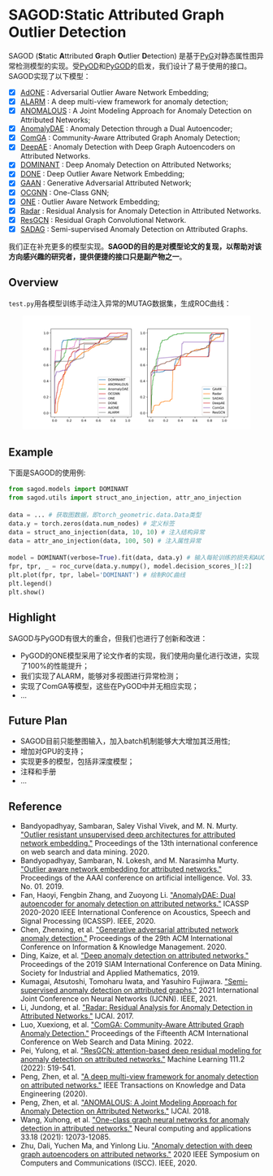 # SAGOD:Static Attributed Graph Outlier Detection

SAGOD (**S**tatic **A**ttributed **G**raph **O**utlier **D**etection) 是基于[PyG](https://www.pyg.org/)对静态属性图异常检测模型的实现。受[PyOD](https://github.com/yzhao062/pyod)和[PyGOD](https://github.com/pygod-team/pygod)的启发，我们设计了易于使用的接口。SAGOD实现了以下模型：

- [x] [AdONE](paper/done&adone.pdf) : Adversarial Outlier Aware Network Embedding;
- [x] [ALARM](papaer/alarm.pdf) : A deep multi-view framework for anomaly detection;
- [x] [ANOMALOUS](paper/anomalous.pdf) : A Joint Modeling Approach for Anomaly Detection on Attributed Networks;
- [x] [AnomalyDAE](paper/AnomalyDAE.pdf) : Anomaly Detection through a Dual Autoencoder;
- [x] [ComGA](paper/comga.pdf) : Community-Aware Attributed Graph Anomaly Detection;
- [x] [DeepAE](paper/deepae.pdf) : Anomaly Detection with Deep Graph Autoencoders on Attributed Networks.
- [x] [DOMINANT](paper/dominant.pdf) : Deep Anomaly Detection on Attributed Networks;
- [x] [DONE](paper/done&adone.pdf) : Deep Outlier Aware Network Embedding;
- [x] [GAAN](paper/gaan.pdf) : Generative Adversarial Attributed Network;
- [x] [OCGNN](paper/ocgnn.pdf) : One-Class GNN;
- [x] [ONE](paper/one.pdf) : Outlier Aware Network Embedding;
- [x] [Radar](paper/radar.pdf) : Residual Analysis for Anomaly Detection in Attributed Networks.
- [x] [ResGCN](paper/resgcn.pdf) : Residual Graph Convolutional Network.
- [x] [SADAG](paper/sadag.pdf) : Semi-supervised Anomaly Detection on Attributed Graphs.

我们正在补充更多的模型实现。**SAGOD的目的是对模型论文的复现，以帮助对该方向感兴趣的研究者，提供便捷的接口只是副产物之一**。

## Overview

`test.py`用各模型训练手动注入异常的MUTAG数据集，生成ROC曲线：

<div align=center><img src="src/eval.png" alt="eval" width="450"/></div>

## Example

下面是SAGOD的使用例:

```python
from sagod.models import DOMINANT
from sagod.utils import struct_ano_injection, attr_ano_injection

data = ... # 获取图数据，即torch_geometric.data.Data类型
data.y = torch.zeros(data.num_nodes) # 定义标签
data = struct_ano_injection(data, 10, 10) # 注入结构异常
data = attr_ano_injection(data, 100, 50) # 注入属性异常

model = DOMINANT(verbose=True).fit(data, data.y) # 输入每轮训练的损失和AUC值
fpr, tpr, _ = roc_curve(data.y.numpy(), model.decision_scores_)[:2]  
plt.plot(fpr, tpr, label='DOMINANT') # 绘制ROC曲线
plt.legend()
plt.show()
```

## Highlight

SAGOD与PyGOD有很大的重合，但我们也进行了创新和改进：

- PyGOD的ONE模型采用了论文作者的实现，我们使用向量化进行改进，实现了100%的性能提升；
- 我们实现了ALARM，能够对多视图进行异常检测；
- 实现了ComGA等模型，这些在PyGOD中并无相应实现；
- ...

## Future Plan

- SAGOD目前只能整图输入，加入batch机制能够大大增加其泛用性;
- 增加对GPU的支持；
- 实现更多的模型，包括非深度模型；
- 注释和手册
- ...

## Reference

- Bandyopadhyay, Sambaran, Saley Vishal Vivek, and M. N. Murty. ["Outlier resistant unsupervised deep architectures for attributed network embedding."](paper/done&adone.pdf) Proceedings of the 13th international conference on web search and data mining. 2020.
- Bandyopadhyay, Sambaran, N. Lokesh, and M. Narasimha Murty. ["Outlier aware network embedding for attributed networks."](paper/one.pdf) Proceedings of the AAAI conference on artificial intelligence. Vol. 33. No. 01. 2019.
- Fan, Haoyi, Fengbin Zhang, and Zuoyong Li. ["AnomalyDAE: Dual autoencoder for anomaly detection on attributed networks."](paper/AnomalyDAE.pdf) ICASSP 2020-2020 IEEE International Conference on Acoustics, Speech and Signal Processing (ICASSP). IEEE, 2020.
- Chen, Zhenxing, et al. ["Generative adversarial attributed network anomaly detection."](paper/gaan.pdf) Proceedings of the 29th ACM International Conference on Information & Knowledge Management. 2020.
- Ding, Kaize, et al. ["Deep anomaly detection on attributed networks."](paper/dominant.pdf) Proceedings of the 2019 SIAM International Conference on Data Mining. Society for Industrial and Applied Mathematics, 2019.
- Kumagai, Atsutoshi, Tomoharu Iwata, and Yasuhiro Fujiwara. ["Semi-supervised anomaly detection on attributed graphs."](paper/sadag.pdf) 2021 International Joint Conference on Neural Networks (IJCNN). IEEE, 2021.
- Li, Jundong, et al. ["Radar: Residual Analysis for Anomaly Detection in Attributed Networks."](paper/radar.pdf) IJCAI. 2017.
- Luo, Xuexiong, et al. ["ComGA: Community-Aware Attributed Graph Anomaly Detection."](paper/comga.pdf) Proceedings of the Fifteenth ACM International Conference on Web Search and Data Mining. 2022.
- Pei, Yulong, et al. ["ResGCN: attention-based deep residual modeling for anomaly detection on attributed networks."](paper/resgcn.pdf) Machine Learning 111.2 (2022): 519-541.
- Peng, Zhen, et al. ["A deep multi-view framework for anomaly detection on attributed networks."](paper/alarm.pdf) IEEE Transactions on Knowledge and Data Engineering (2020).
- Peng, Zhen, et al. ["ANOMALOUS: A Joint Modeling Approach for Anomaly Detection on Attributed Networks."](paper/anomalous.pdf) IJCAI. 2018.
- Wang, Xuhong, et al. ["One-class graph neural networks for anomaly detection in attributed networks."](paper/ocgnn.pdf) Neural computing and applications 33.18 (2021): 12073-12085.
- Zhu, Dali, Yuchen Ma, and Yinlong Liu. ["Anomaly detection with deep graph autoencoders on attributed networks."](paper/deepae.pdf) 2020 IEEE Symposium on Computers and Communications (ISCC). IEEE, 2020.

